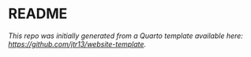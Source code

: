 # README

*This repo was initially generated from a Quarto template available here: https://github.com/jtr13/website-template.*


